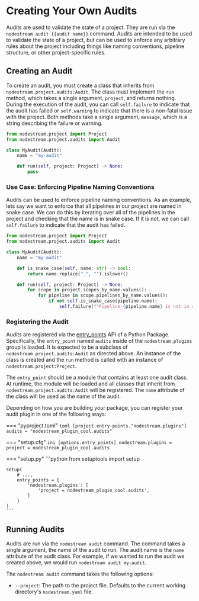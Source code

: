 # Creating Your Own Audits

Audits are used to validate the state of a project. They are run via the `nodestream audit {{audit name}}` command. Audits are intended to be used to validate the state of a project, but can be used to enforce any arbitrary rules about the project including things like naming conventions, pipeline structure, or other project-specific rules.

## Creating an Audit

To create an audit, you must create a class that inherits from `nodestream.project.audits:Audit`. The class must implement the `run` method, which takes a single argument, `project`, and returns nothing. During the execution of the audit, you can call `self.failure` to indicate that the audit has failed or `self.warning` to indicate that there is a non-fatal issue with the project. Both methods take a single argument, `message`, which is a string describing the failure or warning.

```python
from nodestream.project import Project
from nodestream.project.audits import Audit

class MyAudit(Audit):
    name = "my-audit"

    def run(self, project: Project) -> None:
        pass
```

### Use Case: Enforcing Pipeline Naming Conventions

Audits can be used to enforce pipeline naming conventions. As an example, lets say we want to enforce that all pipelines in our project are named in snake case. We can do this by iterating over all of the pipelines in the project and checking that the name is in snake case. If it is not, we can call `self.failure` to indicate that the audit has failed.

```python
from nodestream.project import Project
from nodestream.project.audits import Audit

class MyAudit(Audit):
    name = "my-audit"

    def is_snake_case(self, name: str) -> bool:
        return name.replace("_", "").islower()

    def run(self, project: Project) -> None:
        for scope in project.scopes_by_name.values():
            for pipeline in scope.pipelines_by_name.values():
                if not self.is_snake_case(pipeline.name):
                    self.failure(f"Pipeline {pipeline.name} is not in snake case")
```

### Registering the Audit

Audits are registered via the [entry_points](https://setuptools.pypa.io/en/latest/userguide/entry_point.html#entry-points-for-plugins) API of a Python Package. Specifically, the `entry_point` named `audits` inside of the `nodestream.plugins` group is loaded. It is expected to be a subclass of `nodestream.project.audits:Audit` as directed above. An instance of the class is created and the `run` method is called with an instance of `nodestream.project:Project`.

The `entry_point` should be a module that contains at least one audit class. At runtime, the module will be loaded and all classes that inherit from `nodestream.project.audits:Audit` will be registered. The `name` attribute of the class will be used as the name of the audit.

Depending on how you are building your package, you can register your audit plugin in one of the following ways:

=== "pyproject.toml"
    ```toml
    [project.entry-points."nodestream.plugins"]
    audits = "nodestream_plugin_cool.audits"
    ```

=== "setup.cfg"
    ```ini
    [options.entry_points]
    nodestream.plugins =
        project = nodestream_plugin_cool.audits
    ```

=== "setup.py"
    ```python
    from setuptools import setup

    setup(
        # ...,
        entry_points = {
            'nodestream.plugins': [
                'project = nodestream_plugin_cool.audits',
            ]
        }
    )
    ```

## Running Audits

Audits are run via the `nodestream audit` command. The command takes a single argument, the name of the audit to run. The audit name is the `name` attribute of the audit class. For example, if we wanted to run the audit we created above, we would run `nodestream audit my-audit`.

The `nodestream audit` command takes the following options:

- `--project`: The path to the project file. Defaults to the current working directory's `nodestream.yaml` file.
